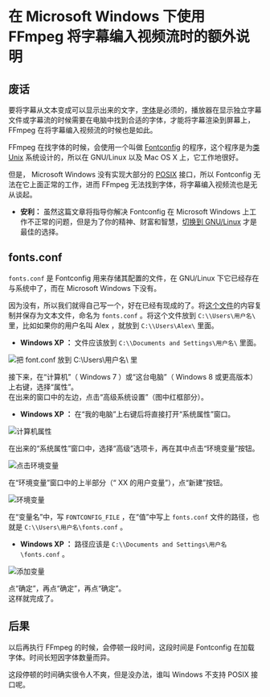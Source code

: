 # 在 Microsoft Windows 下使用 FFmpeg 将字幕编入视频流时的额外说明

## 废话

要将字幕从文本变成可以显示出来的文字，[字体](https://zh.wikipedia.org/wiki/%E5%AD%97%E4%BD%93)是必须的，播放器在显示独立字幕文件或字幕流的时候需要在电脑中找到合适的字体，才能将字幕渲染到屏幕上， FFmpeg 在将字幕编入视频流的时候也是如此。

FFmpeg 在找字体的时候，会使用一个叫做 [Fontconfig](https://zh.wikipedia.org/wiki/Fontconfig) 的程序，这个程序是为[类 Unix](https://zh.wikipedia.org/wiki/%E7%B1%BBUnix%E7%B3%BB%E7%BB%9F) 系统设计的，所以在 GNU/Linux 以及 Mac OS X 上，它工作地很好。

但是， Microsoft Windows 没有实现大部分的 [POSIX](https://zh.wikipedia.org/wiki/POSIX) 接口，所以 Fontconfig 无法在它上面正常的工作，进而 FFmpeg 无法找到字体，将字幕编入视频流也是无从谈起。

-	 **安利：** 虽然这篇文章将指导你解决 Fontconfig 在 Microsoft Windows 上工作不正常的问题，但是为了你的精神、财富和智慧，[切换到 GNU/Linux](https://program-think.blogspot.com/2013/10/linux-newbie-guide.html) 才是最佳的选择。

## fonts.conf

`fonts.conf` 是 Fontconfig 用来存储其配置的文件，在 GNU/Linux 下它已经存在与系统中了，而在 Microsoft Windows 下没有。

因为没有，所以我们就得自己写一个，好在已经有现成的了。将[这个文件](fonts.conf)的内容复制并保存为文本文件，命名为 `fonts.conf` 。将这个文件放到 `C:\\Users\用户名\` 里，比如如果你的用户名叫 Alex ，就放到 `C:\\Users\Alex\` 里面。

-	 **Windows XP ：** 文件应该放到 `C:\\Documents and Settings\用户名\` 里面。

![把 font.conf 放到 C:\\Users\用户名\ 里](c-users-username.png)

接下来，在“计算机”（ Windows 7 ）或“这台电脑”（ Windows 8 或更高版本）上右键，选择“属性”。  
在出来的窗口中的左边，点击“高级系统设置”（图中红框部分）。

-	 **Windows XP ：** 在“我的电脑”上右键后将直接打开“系统属性”窗口。

![计算机属性](system.png)

在出来的“系统属性”窗口中，选择“高级”选项卡，再在其中点击“环境变量”按钮。

![点击环境变量](advanced-system-props.png)

在“环境变量”窗口中的上半部分（“ XX 的用户变量”），点“新建”按钮。

![环境变量](environ-var.png)

在“变量名”中，写 `FONTCONFIG_FILE` ，在“值”中写上 `fonts.conf` 文件的路径，也就是 `C:\\Users\用户名\fonts.conf` 。

-	 **Windows XP ：** 路径应该是 `C:\\Documents and Settings\用户名\fonts.conf` 。

![添加变量](new-var.png)

点“确定”，再点“确定”，再点“确定”。  
这样就完成了。

## 后果

以后再执行 FFmpeg 的时候，会停顿一段时间，这段时间是 Fontconfig 在加载字体。时间长短因字体数量而异。

这段停顿的时间确实很令人不爽，但是没办法，谁叫 Windows 不支持 POSIX 接口呢。
